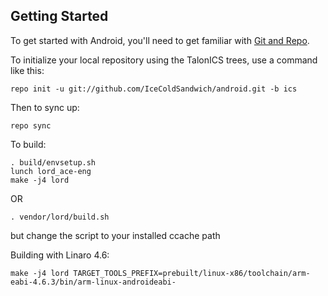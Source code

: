Getting Started
---------------

To get started with Android, you'll need to get
familiar with [Git and Repo](http://source.android.com/download/using-repo).

To initialize your local repository using the TalonICS trees, use a command like this:

    repo init -u git://github.com/IceColdSandwich/android.git -b ics

Then to sync up:

    repo sync

To build:

    . build/envsetup.sh
    lunch lord_ace-eng
    make -j4 lord

OR

    . vendor/lord/build.sh
but change the script to your installed ccache path

Building with Linaro 4.6:


    make -j4 lord TARGET_TOOLS_PREFIX=prebuilt/linux-x86/toolchain/arm-eabi-4.6.3/bin/arm-linux-androideabi-
